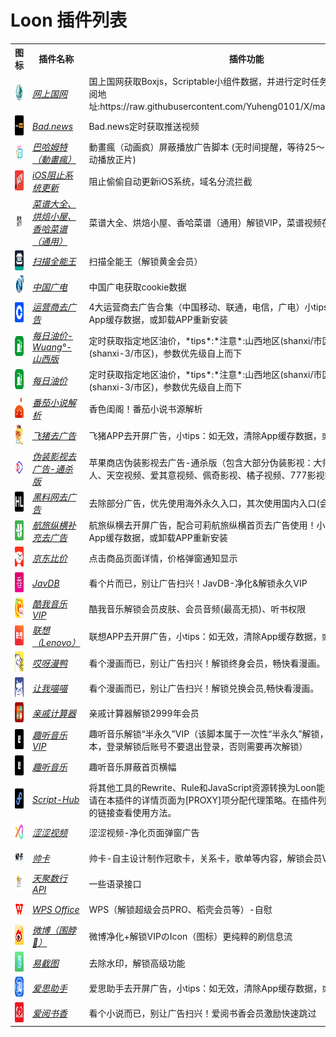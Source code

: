 # Loon 插件列表

<table>
<tr><th> 图标 </th> <th> 插件名称 </th> <th> 插件功能 </th> </tr >
<tr>
<tr ><td ><img src="https://raw.githubusercontent.com/W126-L/Tool/main/IconSet/108px/Guoshangguowang.png" width="32" height="32" style="border-radius: 10%;" loading="lazy"></td><td><a href="loon://import?plugin=https://raw.githubusercontent.com/W126-L/Tool/master/Plugin/95598.plugin"><em>网上国网</em></a></td><td>国上国网获取Boxjs，Scriptable小组件数据，并进行定时任务の推送。BoxJs订阅地址:https://raw.githubusercontent.com/Yuheng0101/X/main/Tasks/boxjs.json</td></tr><tr ><td ><img src="https://raw.githubusercontent.com/W126-L/Tool/main/IconSet/108px/Bad_news.png" width="32" height="32" style="border-radius: 10%;" loading="lazy"></td><td><a href="loon://import?plugin=https://raw.githubusercontent.com/W126-L/Tool/master/Plugin/Bad_news.plugin"><em>Bad.news</em></a></td><td>Bad.news定时获取推送视频</td></tr><tr ><td ><img src="https://raw.githubusercontent.com/W126-L/Tool/main/IconSet/108px/Bahamut.png" width="32" height="32" style="border-radius: 10%;" loading="lazy"></td><td><a href="loon://import?plugin=https://raw.githubusercontent.com/W126-L/Tool/master/Plugin/Bahamut.plugin"><em>巴哈姆特（動畫瘋）</em></a></td><td>動畫瘋（动画疯）屏蔽播放广告脚本 (无时间提醒，等待25～30S即可，黑屏完自动播放正片)</td></tr><tr ><td ><img src="https://raw.githubusercontent.com/W126-L/Tool/main/IconSet/108px/NoUpdate.png" width="32" height="32" style="border-radius: 10%;" loading="lazy"></td><td><a href="loon://import?plugin=https://raw.githubusercontent.com/W126-L/Tool/master/Plugin/BlockiOSUpdate.plugin"><em>iOS阻止系统更新</em></a></td><td>阻止偷偷自动更新iOS系统，域名分流拦截</td></tr><tr ><td ><img src="https://raw.githubusercontent.com/W126-L/Tool/main/IconSet/108px/CaiPu.png" width="32" height="32" style="border-radius: 10%;" loading="lazy"></td><td><a href="loon://import?plugin=https://raw.githubusercontent.com/W126-L/Tool/master/Plugin/CaiPu-3.plugin"><em>菜谱大全、烘焙小屋、香哈菜谱（通用）</em></a></td><td>菜谱大全、烘焙小屋、香哈菜谱（通用）解锁VIP，菜谱视频在线观看</td></tr><tr ><td ><img src="https://raw.githubusercontent.com/W126-L/Tool/main/IconSet/108px/CamScanner.png" width="32" height="32" style="border-radius: 10%;" loading="lazy"></td><td><a href="loon://import?plugin=https://raw.githubusercontent.com/W126-L/Tool/master/Plugin/CamScanner.plugin"><em>扫描全能王</em></a></td><td>扫描全能王（解锁黄金会员）</td></tr><tr ><td ><img src="https://raw.githubusercontent.com/W126-L/Tool/main/IconSet/108px/China-Broadnet.png" width="32" height="32" style="border-radius: 10%;" loading="lazy"></td><td><a href="loon://import?plugin=https://raw.githubusercontent.com/W126-L/Tool/master/Plugin/China-Broadnet.plugin"><em>中国广电</em></a></td><td>中国广电获取cookie数据</td></tr><tr ><td ><img src="https://raw.githubusercontent.com/W126-L/Tool/main/IconSet/108px/China-Operator.png" width="32" height="32" style="border-radius: 10%;" loading="lazy"></td><td><a href="loon://import?plugin=https://raw.githubusercontent.com/W126-L/Tool/master/Plugin/China-Operator.plugin"><em>运营商去广告</em></a></td><td>4大运营商去广告合集（中国移动、联通，电信，广电）小tips：如无效，清除App缓存数据，或卸载APP重新安装</td></tr><tr ><td ><img src="https://raw.githubusercontent.com/W126-L/Tool/main/IconSet/108px/Youjia.png" width="32" height="32" style="border-radius: 10%;" loading="lazy"></td><td><a href="loon://import?plugin=https://raw.githubusercontent.com/W126-L/Tool/master/Plugin/Daily-oil-Wuang.plugin"><em>每日油价-Wuang°-山西版</em></a></td><td>定时获取指定地区油价，*tips*:*注意*:山西地区(shanxi/市区)，陕西地区(shanxi-3/市区)，参数优先级自上而下</td></tr><tr ><td ><img src="https://raw.githubusercontent.com/W126-L/Tool/main/IconSet/108px/Youjia.png" width="32" height="32" style="border-radius: 10%;" loading="lazy"></td><td><a href="loon://import?plugin=https://raw.githubusercontent.com/W126-L/Tool/master/Plugin/Daily-oil.plugin"><em>每日油价</em></a></td><td>定时获取指定地区油价，*tips*:*注意*:山西地区(shanxi/市区)，陕西地区(shanxi-3/市区)，参数优先级自上而下</td></tr><tr ><td ><img src="https://raw.githubusercontent.com/W126-L/Tool/main/IconSet/108px/FanQie.png" width="32" height="32" style="border-radius: 10%;" loading="lazy"></td><td><a href="loon://import?plugin=https://raw.githubusercontent.com/W126-L/Tool/master/Plugin/FanQie.plugin"><em>番茄小说解析</em></a></td><td>香色闺阁！番茄小说书源解析</td></tr><tr ><td ><img src="https://raw.githubusercontent.com/W126-L/Tool/main/IconSet/108px/Feizhu.png" width="32" height="32" style="border-radius: 10%;" loading="lazy"></td><td><a href="loon://import?plugin=https://raw.githubusercontent.com/W126-L/Tool/master/Plugin/Feizhu.plugin"><em>飞猪去广告</em></a></td><td>飞猪APP去开屏广告，小tips：如无效，清除App缓存数据，或卸载APP重新安装</td></tr><tr ><td ><img src="https://raw.githubusercontent.com/W126-L/Tool/main/IconSet/108px/FreeVideo.png" width="32" height="32" style="border-radius: 10%;" loading="lazy"></td><td><a href="loon://import?plugin=https://raw.githubusercontent.com/W126-L/Tool/master/Plugin/FreeVideo-NoAds.plugin"><em>伪装影视去广告-通杀版</em></a></td><td>苹果商店伪装影视去广告-通杀版（包含大部分伪装影视：大师兄影视、追剧达人、天空视频、爱其意视频、佩奇影视、橘子视频、777影视等…）</td></tr><tr ><td ><img src="https://raw.githubusercontent.com/W126-L/Tool/main/IconSet/108px/Heiliaowang.png" width="32" height="32" style="border-radius: 10%;" loading="lazy"></td><td><a href="loon://import?plugin=https://raw.githubusercontent.com/W126-L/Tool/master/Plugin/HLW.plugin"><em>黑料网去广告</em></a></td><td>去除部分广告，优先使用海外永久入口，其次使用国内入口(会变动)，走代理</td></tr><tr ><td ><img src="https://raw.githubusercontent.com/W126-L/Tool/main/IconSet/108px/Hanglvzongheng.png" width="32" height="32" style="border-radius: 10%;" loading="lazy"></td><td><a href="loon://import?plugin=https://raw.githubusercontent.com/W126-L/Tool/master/Plugin/Hanglvzongheng.plugin"><em>航旅纵横补充去广告</em></a></td><td>航旅纵横去开屏广告，配合可莉航旅纵横首页去广告使用！小tips：如无效，清除App缓存数据，或卸载APP重新安装</td></tr><tr ><td ><img src="https://raw.githubusercontent.com/W126-L/Tool/main/IconSet/108px/JD.png" width="32" height="32" style="border-radius: 10%;" loading="lazy"></td><td><a href="loon://import?plugin=https://raw.githubusercontent.com/W126-L/Tool/master/Plugin/JD_price.plugin"><em>京东比价</em></a></td><td>点击商品页面详情，价格弹窗通知显示</td></tr><tr ><td ><img src="https://raw.githubusercontent.com/W126-L/Tool/main/IconSet/108px/JavDB.png" width="32" height="32" style="border-radius: 10%;" loading="lazy"></td><td><a href="loon://import?plugin=https://raw.githubusercontent.com/W126-L/Tool/master/Plugin/JavDB.plugin"><em>JavDB</em></a></td><td>看个片而已，别让广告扫兴！JavDB-净化&解锁永久VIP</td></tr><tr ><td ><img src="https://raw.githubusercontent.com/W126-L/Tool/main/IconSet/108px/KuwoMusic-Pro.png" width="32" height="32" style="border-radius: 10%;" loading="lazy"></td><td><a href="loon://import?plugin=https://raw.githubusercontent.com/W126-L/Tool/master/Plugin/KuwoMusic-VIP.plugin"><em>酷我音乐VIP</em></a></td><td>酷我音乐解锁会员皮肤、会员音频(最高无损)、听书权限</td></tr><tr ><td ><img src="https://raw.githubusercontent.com/W126-L/Tool/main/IconSet/108px/Lenovo.png" width="32" height="32" style="border-radius: 10%;" loading="lazy"></td><td><a href="loon://import?plugin=https://raw.githubusercontent.com/W126-L/Tool/master/Plugin/Lenovo.plugin"><em>联想（Lenovo）</em></a></td><td>联想APP去开屏广告，小tips：如无效，清除App缓存数据，或卸载APP重新安装</td></tr><tr ><td ><img src="https://raw.githubusercontent.com/W126-L/Tool/main/IconSet/108px/ManYa.png" width="32" height="32" style="border-radius: 10%;" loading="lazy"></td><td><a href="loon://import?plugin=https://raw.githubusercontent.com/W126-L/Tool/master/Plugin/ManYa.plugin"><em>哎呀漫鸭</em></a></td><td>看个漫画而已，别让广告扫兴！解锁终身会员，畅快看漫画。</td></tr><tr ><td ><img src="https://raw.githubusercontent.com/W126-L/Tool/main/IconSet/108px/Miaomiao.png" width="32" height="32" style="border-radius: 10%;" loading="lazy"></td><td><a href="loon://import?plugin=https://raw.githubusercontent.com/W126-L/Tool/master/Plugin/Miaomiao.plugin"><em>让我喵喵</em></a></td><td>看个漫画而已，别让广告扫兴！解锁兑换会员,畅快看漫画。</td></tr><tr ><td ><img src="https://raw.githubusercontent.com/W126-L/Tool/main/IconSet/108px/Qinqijisuanqi.png" width="32" height="32" style="border-radius: 10%;" loading="lazy"></td><td><a href="loon://import?plugin=https://raw.githubusercontent.com/W126-L/Tool/master/Plugin/Qqjsq.plugin"><em>亲戚计算器</em></a></td><td>亲戚计算器解锁2999年会员</td></tr><tr ><td ><img src="https://raw.githubusercontent.com/W126-L/Tool/main/IconSet/108px/QutingMusic.png" width="32" height="32" style="border-radius: 10%;" loading="lazy"></td><td><a href="loon://import?plugin=https://raw.githubusercontent.com/W126-L/Tool/master/Plugin/QutingMusic-VIP.plugin"><em>趣听音乐VIP</em></a></td><td>趣听音乐解锁“半永久”VIP（该脚本属于一次性“半永久”解锁，解锁完即可关闭脚本，登录解锁后账号不要退出登录，否则需要再次解锁）</td></tr><tr ><td ><img src="https://raw.githubusercontent.com/W126-L/Tool/main/IconSet/108px/QutingMusic.png" width="32" height="32" style="border-radius: 10%;" loading="lazy"></td><td><a href="loon://import?plugin=https://raw.githubusercontent.com/W126-L/Tool/master/Plugin/QutingMusic.plugin"><em>趣听音乐</em></a></td><td>趣听音乐屏蔽首页横幅</td></tr><tr ><td ><img src="https://raw.githubusercontent.com/luestr/IconResource/main/Other_icon/120px/Script-Hub.png" width="32" height="32" style="border-radius: 10%;" loading="lazy"></td><td><a href="loon://import?plugin=https://script.hub/"><em>Script-Hub</em></a></td><td>将其他工具的Rewrite、Rule和JavaScript资源转换为Loon能识别的格式，使用前请在本插件的详情页面为[PROXY]项分配代理策略。在插件列表中点击此插件上的链接查看使用方法。</td></tr><tr ><td ><img src="https://raw.githubusercontent.com/W126-L/Tool/main/IconSet/108px/SeseVideo.png" width="32" height="32" style="border-radius: 10%;" loading="lazy"></td><td><a href="loon://import?plugin=https://raw.githubusercontent.com/W126-L/Tool/master/Plugin/SeseVideo.plugin"><em>涩涩视频</em></a></td><td>涩涩视频-净化页面弹窗广告</td></tr><tr ><td ><img src="https://raw.githubusercontent.com/W126-L/Tool/main/IconSet/108px/ShuaiKa.png" width="32" height="32" style="border-radius: 10%;" loading="lazy"></td><td><a href="loon://import?plugin=https://raw.githubusercontent.com/W126-L/Tool/master/Plugin/ShuaiKa.plugin"><em>帅卡</em></a></td><td>帅卡-自主设计制作冠歌卡，关系卡，歌单等内容，解锁会员VIP</td></tr><tr ><td ><img src="https://raw.githubusercontent.com/W126-L/Tool/main/IconSet/108px/Yan.png" width="32" height="32" style="border-radius: 10%;" loading="lazy"></td><td><a href="loon://import?plugin=https://raw.githubusercontent.com/W126-L/Tool/master/Plugin/TianApi.plugin"><em>天聚数行API</em></a></td><td>一些语录接口</td></tr><tr ><td ><img src="https://raw.githubusercontent.com/W126-L/Tool/main/IconSet/108px/WPS.png" width="32" height="32" style="border-radius: 10%;" loading="lazy"></td><td><a href="loon://import?plugin=https://raw.githubusercontent.com/W126-L/Tool/master/Plugin/WPS.plugin"><em>WPS Office</em></a></td><td>WPS（解锁超级会员PRO、稻壳会员等）-自慰</td></tr><tr ><td ><img src="https://raw.githubusercontent.com/W126-L/Tool/main/IconSet/108px/Weibo.png" width="32" height="32" style="border-radius: 10%;" loading="lazy"></td><td><a href="loon://import?plugin=https://raw.githubusercontent.com/W126-L/Tool/master/Plugin/WeiBoVIP.plugin"><em>微博（围脖🧣）</em></a></td><td>微博净化+解锁VIPのIcon（图标）更纯粹的刷信息流</td></tr><tr ><td ><img src="https://raw.githubusercontent.com/W126-L/Tool/main/IconSet/108px/Yijietu.png" width="32" height="32" style="border-radius: 10%;" loading="lazy"></td><td><a href="loon://import?plugin=https://raw.githubusercontent.com/W126-L/Tool/master/Plugin/YiJieTu.plugin"><em>易截图</em></a></td><td>去除水印，解锁高级功能</td></tr><tr ><td ><img src="https://raw.githubusercontent.com/W126-L/Tool/main/IconSet/108px/i4.png" width="32" height="32" style="border-radius: 10%;" loading="lazy"></td><td><a href="loon://import?plugin=https://raw.githubusercontent.com/W126-L/Tool/master/Plugin/i4.plugin"><em>爱思助手</em></a></td><td>爱思助手去开屏广告，小tips：如无效，清除App缓存数据，或卸载APP重新安装</td></tr><tr ><td ><img src="https://raw.githubusercontent.com/W126-L/Tool/main/IconSet/108px/iFreeTime-Fang.png" width="32" height="32" style="border-radius: 10%;" loading="lazy"></td><td><a href="loon://import?plugin=https://raw.githubusercontent.com/W126-L/Tool/master/Plugin/iFreeTime.plugin"><em>爱阅书香</em></a></td><td>看个小说而已，别让广告扫兴！爱阅书香会员激励快速跳过</td></tr>
</tr>
</table>